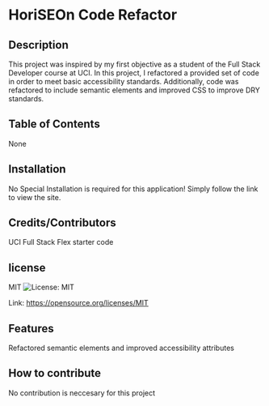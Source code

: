 # HoriSEOn Code Refactor

## Description
This project was inspired by my first objective as a student of the Full Stack Developer course at UCI. In this project, I refactored a provided set of code in order to meet basic accessibility standards. Additionally, code was refactored  to include semantic elements and improved CSS to improve DRY standards.
    
## Table of Contents
None
    
## Installation
No Special Installation is required for this application! Simply follow the link to view the site. 
    
## Credits/Contributors
UCI Full Stack Flex starter code

## license
MIT ![License: MIT](https://img.shields.io/badge/License-MIT-yellow.svg)

Link: https://opensource.org/licenses/MIT

## Features
Refactored semantic elements and improved accessibility attributes
    
## How to contribute
No contribution is neccesary for this project